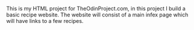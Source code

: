 This is my HTML project for TheOdinProject.com, in this project I build a basic recipe website. The website will consist of a main infex page which will have links to a few recipes.